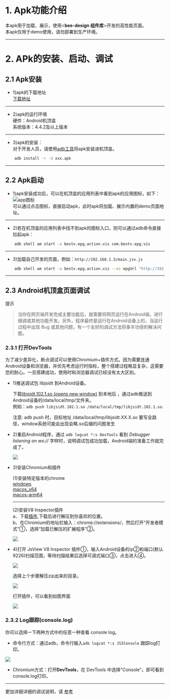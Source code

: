 # 1. Apk功能介绍

本apk用于加载、展示，使用<**bee-design 组件库**>开发的高性能页面。  
本apk仅用于demo使用，请勿部署到生产环境。 

---

# 2. APk的安装、启动、调试
## 2.1 Apk安装

+  1)apk的下载地址  
[下载地址](http://192.168.1.3/demo.apk)    

---

+  2)apk的运行环境  
硬件：Android机顶盒  
系统版本：4.4.2及以上版本  

---

+ 3)apk的安装：  
对于开发人员，请使用[adb工具](adb-tools.zip)将apk安装进机顶盒。 
```sh
    adb install -r -d xxx.apk  
```

---

## 2.2 Apk启动

+  1)apk安装成功后，可以在机顶盒的应用列表中看到apk的应用图标，如下：  
![app图标](demo.jpg)   
可以通过点击图标，直接启动apk，此时apk将加载、展示内置的demo页面地址。  

---

+  2)若在机顶盒的应用列表中找不到apk的图标入口，则可以通过adb命令直接拉起apk：   
```sh
    adb shell am start -a bestv.epg.action.vis com.bestv.epg.vis  
```

---

+  3)加载自己开发的页面，例如：`http://192.168.1.3/main.jsv.js`  
```sh
    adb shell am start -a bestv.epg.action.vis --es epgUrl "http://192.168.1.3/main.jsv.js" com.bestv.epg.vis  
```

---

## 2.3 Android机顶盒页面调试

提示  

> 当你在网页端开发完成主要功能后，就需要将网页运行在Android端，进行细调或其他功能开发。另外，程序最终是运行在Android设备上的，当运行过程中出现 Bug 或其他问题，有一个友好的调试方法将事半功倍的解决问题。

### 2.3.1 打开DevTools

为了减少差异化，断点调试可以使用Chromium+插件方式。因为需要连通Android设备和浏览器，并优先考虑运行时指标，整个搭建过程略显复杂，这需要您的耐心。一旦搭建成功，使用时和浏览器调试已经没有太大区别。

+   1)推送调试包 libjsidt 到Android设备。
    
    下载[libjsidt.102.1.so (opens new window)](https://cdn.release.qcast.cn/RN_devtools/core-102-tools/libjsidt.102.1.so)  到本地后 ，通过adb推送到Android设备的/data/local/tmp/文件夹。  
    例如：`adb push libjsidt.102.1.so /data/local/tmp/libjsidt.102.1.so`.
    
    注意: adb push 时，目标地址 /data/local/tmp/libjsidt.XX.X.so 要写全路径，window系统可能会出现会略.so后缀的问题发生
    
+   2)重启Android程序，通过 `adb logcat *:s DevTools` 看到 *Debugger listening on ws://* 字样时，说明调试包成功加载，Android端的准备工作就完成了。
    
    ![](devtools-on-android.0.016f7cda.png)
+   3)安装Chromium和插件  

    (1)安装特定版本的chrome  
    [windows](http://cdn.release.qcast.cn/RN_devtools/Chromium-102.0.4983.1-Windows-x64.zip)   
    [macos_x64](http://cdn.release.qcast.cn/RN_devtools/Chromium-102.0.4996.1-Macosx-x64.zip)  
    [macos-arm64](http://cdn.release.qcast.cn/RN_devtools/Chromium-102.0.4995.1-Macosx-arm64.zip)  

    ---
    (2)安装V8 Inspector插件  
    a、下载[插件](https://release-pool.oss-cn-qingdao.aliyuncs.com/RN_devtools/core-102-tools/jsicrx.102.1.zip),下载后进行解压到你喜欢的位置。  
    b、在Chromium的地址栏输入：chrome://extensions/，然后打开“开发者模式”①，选择“加载已解压的扩展程序”②。

    ![](install-deps.4.1ed7d7a2.png)

    
+   4)打开 JsView V8 Inspector 插件①，输入Android设备的ip②和端口(默认9226)扫描范围，等待扫描结果后选择可调式端口③，点击进入④。
    
    ![](devtools-on-android.1.3121c99d.png)  

    选择上个步骤解压zip出来的目录。

    ![](install-deps.5.b324ef14.png)

    打开插件，可以看到如图界面

    ![](install-deps.6.e3107f98.png)

### 2.3.2 Log跟踪(console.log)

你可以选择一下两种方式中的任意一种查看 console log。

+   命令行方式：通过adb，命令行输入`adb logcat *:s JSIConsole` 跟踪log打印。

![](devtools-on-android.2.e67cebd8.png)

+   Chromium方式：打开**DevTools**，在 DevTools 中选择"Console"。即可看到console.log打印。  

---



更加详细详细的调试说明，请 [参考](http://jsview-dev.shijiutv.com/guide/3.dev&debug/3.3.devtools-on-android.html#_1-%E6%89%93%E5%BC%80devtools)  

